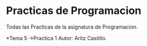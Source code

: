 # Practicas de Programacion
Todas las Practicas de la asignatura de Programacion.

  *Tema 5
		->Practica 1
Autor: Aritz Castillo.

